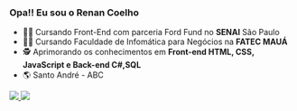 ### Opa!! Eu sou o Renan Coelho

- :student: Cursando Front-End com parceria Ford Fund no **SENAI** São Paulo
- :man_technologist: Cursando Faculdade de Infomática para Negócios na **FATEC MAUÁ**
- :detective: Aprimorando os conhecimentos em **Front-end HTML, CSS, JavaScript e Back-end C#,SQL**
- :earth_americas: Santo André - ABC

<div>
   <a href="https://github.com/renan-menezess">
  <img heigth="180cm" src="https://github-readme-stats.vercel.app/api?username=renan-menezess&show_icons=true&theme=dark&include_all_commits=true&count_private=true"/>
  <img heigth="180cm" src="https://github-readme-stats.vercel.app/api/top-langs/?username=renan-menezess&layout=compact&langs_count=16&theme=dark"/>
</div>

